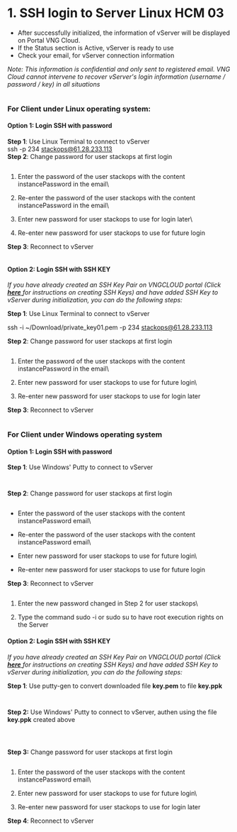 # 1. SSH login to Server Linux HCM 03

* After successfully initialized, the information of vServer will be displayed on Portal VNG Cloud.
* If the Status section is Active, vServer is ready to use
* Check your email, for vServer connection information

_Note: This information is confidential and only sent to registered email. VNG Cloud cannot intervene to recover vServer's login information (username / password / key) in all situations_

<figure><img src="https://docs.vngcloud.vn/download/attachments/59802359/worddavaa024d8f1fb723f589aac3af973e80cf.png?version=1&#x26;modificationDate=1684739768000&#x26;api=v2" alt=""><figcaption></figcaption></figure>

### **For Client under Linux operating system:** <a href="#id-1.sshlogintoserverlinuxhcm03-forclientunderlinuxoperatingsystem" id="id-1.sshlogintoserverlinuxhcm03-forclientunderlinuxoperatingsystem"></a>

#### **Option 1:** **Login SSH with password** <a href="#id-1.sshlogintoserverlinuxhcm03-option1-loginsshwithpassword" id="id-1.sshlogintoserverlinuxhcm03-option1-loginsshwithpassword"></a>

**Step 1**: Use Linux Terminal to connect to vServer\
ssh -p 234 [stackops@61.28.233.113](mailto:stackops@61.28.233.113)\
**Step 2**: Change password for user stackops at first login

<figure><img src="https://docs.vngcloud.vn/download/attachments/59802359/worddav645b0b160648aea1be9e857acd48b121.png?version=1&#x26;modificationDate=1684740307000&#x26;api=v2" alt=""><figcaption></figcaption></figure>

1. Enter the password of the user stackops with the content instancePassword in the email\

2. Re-enter the password of the user stackops with the content instancePassword in the email\

3. Enter new password for user stackops to use for login later\

4. Re-enter new password for user stackops to use for future login

**Step 3**:  Reconnect to vServer

<figure><img src="https://docs.vngcloud.vn/download/attachments/59802359/worddavc0518012f866015e758dd8f477be1ad5.png?version=1&#x26;modificationDate=1684740399000&#x26;api=v2" alt=""><figcaption></figcaption></figure>

#### **Option 2: Login SSH with SSH KEY** <a href="#id-1.sshlogintoserverlinuxhcm03-option2-loginsshwithsshkey" id="id-1.sshlogintoserverlinuxhcm03-option2-loginsshwithsshkey"></a>

_If you have already created an SSH Key Pair on VNGCLOUD portal (Click_ [_**here**_ ](../../security/ssh-key-key-pairs.md)_for instructions on creating SSH Keys) and have added SSH Key to vServer during initialization, you can do the following steps:_

**Step 1**: Use Linux Terminal to connect to vServer

ssh -i \~/Download/private\_key01.pem -p 234 [stackops@61.28.233.113](mailto:stackops@61.28.233.113)

**Step 2**: Change password for user stackops at first login

<figure><img src="https://docs.vngcloud.vn/download/attachments/59802359/worddavab40475527cfecafa102351f46a7d4fb.png?version=1&#x26;modificationDate=1684740967000&#x26;api=v2" alt=""><figcaption></figcaption></figure>

1. Enter the password of the user stackops with the content instancePassword in the email\

2. Enter new password for user stackops to use for future login\

3. Re-enter new password for user stackops to use for login later

**Step 3**: Reconnect to vServer

<figure><img src="https://docs.vngcloud.vn/download/attachments/59802359/worddav5d99c6c67278dedcb58856d15b62ba28.png?version=1&#x26;modificationDate=1684741027000&#x26;api=v2" alt=""><figcaption></figcaption></figure>

### **For Client under Windows operating system**  <a href="#id-1.sshlogintoserverlinuxhcm03-forclientunderwindowsoperatingsystem" id="id-1.sshlogintoserverlinuxhcm03-forclientunderwindowsoperatingsystem"></a>

#### Option 1: Login SSH with password <a href="#id-1.sshlogintoserverlinuxhcm03-option1-loginsshwithpassword.1" id="id-1.sshlogintoserverlinuxhcm03-option1-loginsshwithpassword.1"></a>

**Step 1**: Use Windows' Putty to connect to vServer

<figure><img src="https://docs.vngcloud.vn/download/attachments/59802359/worddav10df9d8abb709c3d868645d7e28adc11.png?version=1&#x26;modificationDate=1684741328000&#x26;api=v2" alt=""><figcaption></figcaption></figure>

<figure><img src="https://docs.vngcloud.vn/download/attachments/59802359/worddav6e80b3ab1314c67cd1ef4c0274fc4e72.png?version=1&#x26;modificationDate=1684741357000&#x26;api=v2" alt=""><figcaption></figcaption></figure>

**Step 2**: Change password for user stackops at first login

<figure><img src="https://docs.vngcloud.vn/download/attachments/59802359/worddavcbd733454b766bb045f267d2db1ce607.png?version=1&#x26;modificationDate=1684741418000&#x26;api=v2" alt=""><figcaption></figcaption></figure>

* Enter the password of the user stackops with the content  instancePassword email\

* Re-enter the password of the user stackops with the content  instancePassword email\

* Enter new password for user stackops to use for future login\

* Re-enter new password for user stackops to use for future login

**Step 3**: Reconnect to vServer

<figure><img src="https://docs.vngcloud.vn/download/attachments/59802359/worddav8dafb46ee04530a331aeef5ac72047fa.png?version=1&#x26;modificationDate=1684741538000&#x26;api=v2" alt=""><figcaption></figcaption></figure>

1. Enter the new password changed in Step 2 for user stackops\

2. Type the command sudo -i or sudo su to have root execution rights on the Server

#### Option 2: Login SSH with SSH KEY <a href="#id-1.sshlogintoserverlinuxhcm03-option2-loginsshwithsshkey.1" id="id-1.sshlogintoserverlinuxhcm03-option2-loginsshwithsshkey.1"></a>

_If you have already created an SSH Key Pair on VNGCLOUD portal (Click_ [_**here**_ ](../../security/ssh-key-key-pairs.md)_for instructions on creating SSH Keys) and have added SSH Key to vServer during initialization, you can do the following steps:_

**Step 1**: Use putty-gen to convert downloaded file **key.pem** to file **key.ppk**

<figure><img src="https://docs.vngcloud.vn/download/attachments/59802359/worddav7679555bfbb6439237fffdc106a76e2d.png?version=1&#x26;modificationDate=1684741860000&#x26;api=v2" alt=""><figcaption></figcaption></figure>

<figure><img src="https://docs.vngcloud.vn/download/attachments/59802359/worddavd7e2274d07354de680f999a6452282ff.png?version=1&#x26;modificationDate=1684741860000&#x26;api=v2" alt=""><figcaption></figcaption></figure>

**Step 2:** Use Windows' Putty to connect to vServer, authen using the file **key.ppk** created above

<figure><img src="https://docs.vngcloud.vn/download/attachments/59802359/worddav10df9d8abb709c3d868645d7e28adc11.png?version=1&#x26;modificationDate=1684741328000&#x26;api=v2" alt=""><figcaption></figcaption></figure>

<figure><img src="https://docs.vngcloud.vn/download/attachments/59802359/worddav6e80b3ab1314c67cd1ef4c0274fc4e72.png?version=1&#x26;modificationDate=1684741357000&#x26;api=v2" alt=""><figcaption></figcaption></figure>

<figure><img src="https://docs.vngcloud.vn/download/attachments/59802359/worddav579b9aebecec54acba532f22a56d9b6b.png?version=1&#x26;modificationDate=1684741920000&#x26;api=v2" alt=""><figcaption></figcaption></figure>

**Step 3:** Change password for user stackops at first login

<figure><img src="https://docs.vngcloud.vn/download/attachments/59802359/worddavaeb40edb06de4e5e0a70690e24480fef.png?version=1&#x26;modificationDate=1684741950000&#x26;api=v2" alt=""><figcaption></figcaption></figure>

1. Enter the password of the user stackops with the content  instancePassword email\

2. Enter new password for user stackops to use for future login\

3. Re-enter new password for user stackops to use for login later

**Step 4**: Reconnect to vServer

<figure><img src="https://docs.vngcloud.vn/download/attachments/59802359/worddavdf51b4ff159865c247926e017937ad93.png?version=1&#x26;modificationDate=1684742002000&#x26;api=v2" alt=""><figcaption></figcaption></figure>

